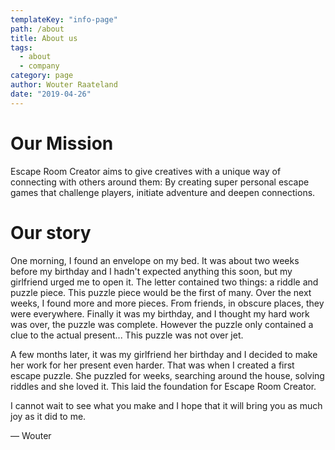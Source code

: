 ```yaml
---
templateKey: "info-page"
path: /about
title: About us
tags:
  - about
  - company
category: page
author: Wouter Raateland
date: "2019-04-26"
---
```


# Our Mission

Escape Room Creator aims to give creatives with a unique way of connecting with others around them: By creating super personal escape games that challenge players, initiate adventure and deepen connections.

# Our story

One morning, I found an envelope on my bed. It was about two weeks before my birthday and I hadn't expected anything this soon, but my girlfriend urged me to open it. The letter contained two things: a riddle and puzzle piece. This puzzle piece would be the first of many. Over the next weeks, I found more and more pieces. From friends, in obscure places, they were everywhere. Finally it was my birthday, and I thought my hard work was over, the puzzle was complete. However the puzzle only contained a clue to the actual present... This puzzle was not over jet.

A few months later, it was my girlfriend her birthday and I decided to make her work for her present even harder. That was when I created a first escape puzzle. She puzzled for weeks, searching around the house, solving riddles and she loved it. This laid the foundation for Escape Room Creator.

I cannot wait to see what you make and I hope that it will bring you as much joy as it did to me.

— Wouter
